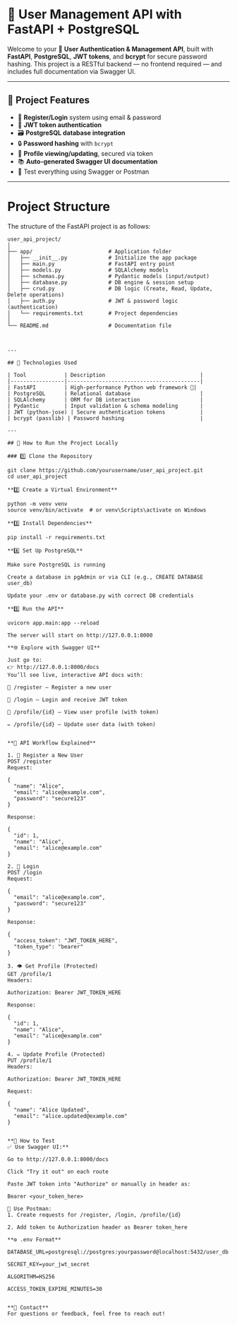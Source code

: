 # 👤 User Management API with FastAPI + PostgreSQL

Welcome to your 🔐 **User Authentication & Management API**, built with **FastAPI**, **PostgreSQL**, **JWT tokens**, and **bcrypt** for secure password hashing. This project is a RESTful backend — no frontend required — and includes full documentation via Swagger UI.

---

## 📌 Project Features

- 🔐 **Register/Login** system using email & password
- 🧾 **JWT token authentication**
- 🗃️ **PostgreSQL database integration**
- 🔒 **Password hashing** with `bcrypt`
- 🚧 **Profile viewing/updating**, secured via token
- 📚 **Auto-generated Swagger UI documentation**
- 🧪 Test everything using Swagger or Postman

---

# Project Structure

The structure of the FastAPI project is as follows:

```plaintext
user_api_project/
│
├── app/                        # Application folder
│   ├── __init__.py             # Initialize the app package
│   ├── main.py                 # FastAPI entry point
│   ├── models.py               # SQLAlchemy models
│   ├── schemas.py              # Pydantic models (input/output)
│   ├── database.py             # DB engine & session setup
│   ├── crud.py                 # DB logic (Create, Read, Update, Delete operations)
│   ├── auth.py                 # JWT & password logic (authentication)
│   └── requirements.txt        # Project dependencies
│
└── README.md                   # Documentation file



---

## 🧰 Technologies Used

| Tool            | Description                              |
|-----------------|------------------------------------------|
| FastAPI         | High-performance Python web framework 🚀|
| PostgreSQL      | Relational database                      |
| SQLAlchemy      | ORM for DB interaction                   |
| Pydantic        | Input validation & schema modeling       |
| JWT (python-jose) | Secure authentication tokens           |
| bcrypt (passlib) | Password hashing                        |

---

## 🚀 How to Run the Project Locally

### 1️⃣ Clone the Repository

git clone https://github.com/yourusername/user_api_project.git
cd user_api_project

**2️⃣ Create a Virtual Environment**

python -m venv venv
source venv/bin/activate  # or venv\Scripts\activate on Windows

**3️⃣ Install Dependencies**

pip install -r requirements.txt

**4️⃣ Set Up PostgreSQL**

Make sure PostgreSQL is running

Create a database in pgAdmin or via CLI (e.g., CREATE DATABASE user_db)

Update your .env or database.py with correct DB credentials

**5️⃣ Run the API**

uvicorn app.main:app --reload

The server will start on http://127.0.0.1:8000

**🌐 Explore with Swagger UI**

Just go to:
👉 http://127.0.0.1:8000/docs
You’ll see live, interactive API docs with:

📝 /register – Register a new user

🔐 /login – Login and receive JWT token

🙋 /profile/{id} – View user profile (with token)

✏️ /profile/{id} – Update user data (with token)


**🔄 API Workflow Explained**

1. 📝 Register a New User
POST /register
Request:

{
  "name": "Alice",
  "email": "alice@example.com",
  "password": "secure123"
}

Response:

{
  "id": 1,
  "name": "Alice",
  "email": "alice@example.com"
}

2. 🔐 Login
POST /login
Request:

{
  "email": "alice@example.com",
  "password": "secure123"
}

Response:

{
  "access_token": "JWT_TOKEN_HERE",
  "token_type": "bearer"
}

3. 👁️ Get Profile (Protected)
GET /profile/1
Headers:

Authorization: Bearer JWT_TOKEN_HERE

Response:

{
  "id": 1,
  "name": "Alice",
  "email": "alice@example.com"
}

4. ✏️ Update Profile (Protected)
PUT /profile/1
Headers:

Authorization: Bearer JWT_TOKEN_HERE

Request:

{
  "name": "Alice Updated",
  "email": "alice.updated@example.com"
}


**🧪 How to Test
✅ Use Swagger UI:**

Go to http://127.0.0.1:8000/docs

Click "Try it out" on each route

Paste JWT token into "Authorize" or manually in header as:

Bearer <your_token_here>

🧪 Use Postman:
1. Create requests for /register, /login, /profile/{id}

2. Add token to Authorization header as Bearer token_here

**⚙️ .env Format**

DATABASE_URL=postgresql://postgres:yourpassword@localhost:5432/user_db

SECRET_KEY=your_jwt_secret

ALGORITHM=HS256

ACCESS_TOKEN_EXPIRE_MINUTES=30


**📣 Contact**
For questions or feedback, feel free to reach out!
